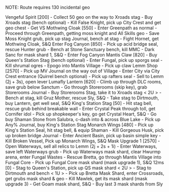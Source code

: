 NOTE: Route requires 130 incidental geo

Vengeful Spirit [200]
	- Collect 50 geo on the way to Xroads stag
	- Buy Xroads stag (bench optional)
	- Kill False Knight, pick up City Crest and get geo chest
	- Get VS
Mothwing Cloak [550]
	- Enter Greenpath as normal
	- Proceed through Greenpath, getting moss knight and All Skills geo
	- Save Moss Knight grub, pick up stag Journal, bench at stag
	- Fight Hornet, get Mothwing Cloak, S&Q
Enter Fog Canyon [850]
	- Pick up acid bridge seal, rescue Hunter grub
	- Bench at Stone Sanctuary bench, kill MMC
	- Dark Sanc for mask shard 1, S&Q
	- Enter Fog Canyon
Mantis Claw [820]
	- Buy Queen's Station Stag (bench optional)
	- Enter Fungal, pick up sporgs seal
	- Kill shrumal ogres
	- Epogo into Mantis Village
	- Pick up claw
Lemm Shop [2570]
	- Pick up MV Journal on the way out of Village
	- Enter City via City Crest entrance (Quirrel bench optional)
	- Pick up rafters seal
	- Sell to Lemm (2j + 3s), open lever
Lumafly Lantern [620]
	- Climb up through DLC rooms, save grub below Sanctum
	- Go through Storerooms (skip key), grab Storerooms Journal
	- Buy Storerooms Stag, take it to Xroads stag  < 2U >
	- Bench at stag, kill Gruz Mother, rescue Sly, S&Q
	- Take stag to Dirtmouth, buy Lantern, get well seal, S&Q
King's Station Stag [50]
	- Hit stag bell, rescue grub behind breakable wall
	- Enter Crystal Peak through toll, get Cornifer idol
	- Pick up shopkeeper's key, go get Crystal Heart, S&Q
	- Go buy Shaman Stone from Salubra, c-dash into & across Blue Lake
	- Pick up Any% Journal, buy King's Station Stag
Monarch Wings [480]
	- Pick up King's Station Seal, hit stag bell, & equip Shaman
	- Kill Gorgeous Husk, pick up broken bridge Journal
	- Enter Ancient Basin, pick up basin simple key
	- Kill Broken Vessel, Pick up Monarch Wings, S&Q
Mask Upgrade 1 [2570]
	- Open Waterways, sell all relics to Lemm (2j + 2s + 1i)
	- Enter Waterways, save left Waterways grub
	- Pick up Waterways mask shard, clear Hwurmp arena, enter Fungal Wastes
	- Rescue Bretta, go through Mantis Village into Fungal Core
	- Pick up Fungal Core mask shard (mask upgrade 1), S&Q
12ms [0]
	- Stag to Queen's Station, pick up QS mask shard  < 2U >
	- Stag to Dirtmouth and bench  < 1U >
	- Pick up Bretta Mask Shard, enter Crossroads, get grubs mask shard & geo
	- Kill Mawlek, get its mask shard (mask upgrade 3)
	- Get Goam mask shard, S&Q
	- Buy last 3 mask shards from Sly